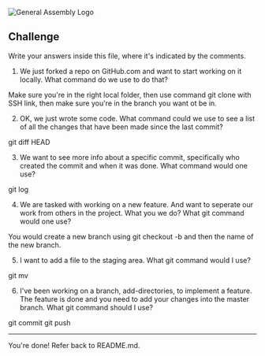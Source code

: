 ![General Assembly Logo](http://i.imgur.com/ke8USTq.png)

## Challenge

Write your answers inside this file, where it's indicated by the comments.

1. We just forked a repo on GitHub.com and want to start working on it locally. What command do we use to do that?

Make sure you're in the right local folder, then use command git clone with SSH link, then make sure you're in the branch you want ot be in.

2. OK, we just wrote some code. What command could we use to see a list of all the changes that have been made since the last commit?

git diff HEAD

3. We want to see more info about a specific commit, specifically who created the commit and when it was done. What command would one use?

git log

4. We are tasked with working on a new feature. And want to seperate our work from others in the project. What you we do? What git command would one use?

You would create a new branch using git checkout -b and then the name of the new branch.

5. I want to add a file to the staging area. What git command would I use?

git mv

6. I've been working on a branch, add-directories, to implement a feature. The feature is done and you need to add your changes into the master branch. What git command should I use?

git commit
git push
<hr>

You're done! Refer back to README.md.
